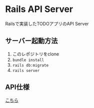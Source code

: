 # Rails API Server
Railsで実装したTODOアプリのAPI Server
## サーバー起動方法
1. このレポジトリをclone
1. ```bundle install```
1. ```rails db:migrate```
1. ```rails server```
## API仕様
[こちら](API.md)
